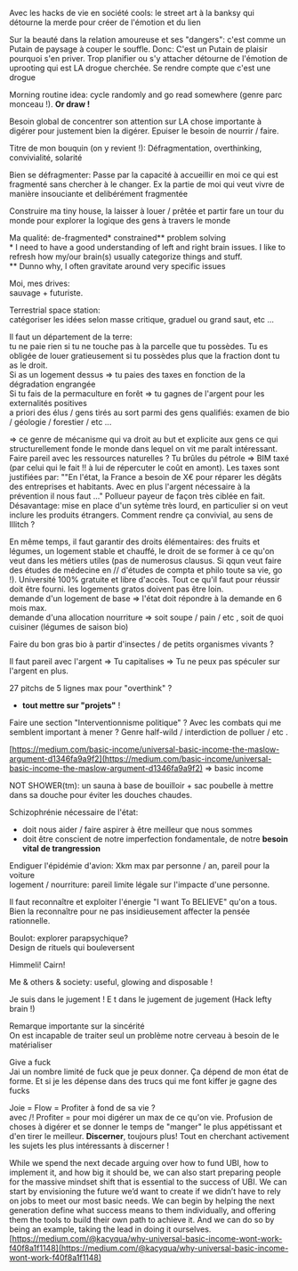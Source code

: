 Avec les hacks de vie en société cools: le street art à la banksy qui détourne la merde pour créer de l'émotion et du lien

Sur la beauté dans la relation amoureuse et ses "dangers": c'est comme un Putain de paysage à couper le souffle. Donc: C'est un Putain de plaisir pourquoi s'en priver. Trop planifier ou s'y attacher détourne de l'émotion de uprooting qui est LA drogue cherchée. Se rendre compte que c'est une drogue  


Morning routine idea: cycle randomly and go read somewhere \(genre parc monceau !\). **Or draw !**

Besoin global de concentrer son attention sur LA chose importante à digérer pour justement bien la digérer. Epuiser le besoin de nourrir / faire.

Titre de mon bouquin \(on y revient !\): Défragmentation, overthinking, convivialité, solarité

Bien se défragmenter: Passe par la capacité à accueillir en moi ce qui est fragmenté sans chercher à le changer. Ex la partie de moi qui veut vivre de manière insouciante et delibérément fragmentée

Construire ma tiny house, la laisser à louer / prêtée et partir fare un tour du monde pour explorer la logique des gens à travers le monde

Ma qualité: de-fragmented\* constrained\*\* problem solving  
\* I need to have a good understanding of left and right brain issues. I like to refresh how my/our brain\(s\) usually categorize things and stuff.  
\*\* Dunno why, I often gravitate around very specific issues

Moi, mes drives:  
sauvage + futuriste.

Terrestrial space station:  
catégoriser les idées selon masse critique, graduel ou grand saut, etc ...

Il faut un département de la terre:  
tu ne paie rien si tu ne touche pas à la parcelle que tu possèdes. Tu es obligée de louer gratieusement si tu possèdes plus que la fraction dont tu as le droit.  
Si as un logement dessus =&gt; tu paies des taxes en fonction de la dégradation engrangée  
Si tu fais de la permaculture en forêt =&gt; tu gagnes de l'argent pour les externalités positives  
a priori des élus / gens tirés au sort parmi des gens qualifiés: examen de bio / géologie / forestier / etc ...

=&gt; ce genre de mécanisme qui va droit au but et explicite aux gens ce qui structurellement fonde le monde dans lequel on vit me paraît intéressant.  
Faire pareil avec les ressources naturelles ? Tu brûles du pétrole =&gt; BIM taxé \(par celui qui le fait !! à lui de répercuter le coût en amont\). Les taxes sont justifiées par: ""En l'état, la France a besoin de X€ pour réparer les dégâts des entreprises et habitants. Avec en plus l'argent nécessaire à la prévention il nous faut ..." Pollueur payeur de façon très ciblée en fait. Désavantage: mise en place d'un sytème très lourd, en particulier si on veut inclure les produits étrangers. Comment rendre ça convivial, au sens de Illitch ?

En même temps, il faut garantir des droits élémentaires: des fruits et légumes, un logement stable et chauffé, le droit de se former à ce qu'on veut dans les métiers utiles \(pas de numerosus clausus. Si qqun veut faire des études de médecine en // d'études de compta et philo toute sa vie, go !\). Université 100% gratuite et libre d'accès. Tout ce qu'il faut pour réussir doit être fourni. les logements gratos doivent pas être loin.  
demande d'un logement de base =&gt; l'état doit répondre à la demande en 6 mois max.  
demande d'una allocation nourriture =&gt; soit soupe / pain / etc , soit de quoi cuisiner \(légumes de saison bio\)

Faire du bon gras bio à partir d'insectes / de petits organismes vivants ?

Il faut pareil avec l'argent =&gt; Tu capitalises =&gt; Tu ne peux pas spéculer sur l'argent en plus.

27 pitchs de 5 lignes max pour "overthink" ?

* **tout mettre sur "projets"** !

Faire une section "Interventionnisme politique" ? Avec les combats qui me semblent important à mener ? Genre half-wild / interdiction de polluer / etc .

[https://medium.com/basic-income/universal-basic-income-the-maslow-argument-d1346fa9a9f2](https://medium.com/basic-income/universal-basic-income-the-maslow-argument-d1346fa9a9f2) =&gt; basic income

NOT SHOWER\(tm\): un sauna à base de bouilloir + sac poubelle à mettre dans sa douche pour éviter les douches chaudes.

Schizophrénie nécessaire de l'état:

* doit nous aider / faire aspirer à être meilleur que nous sommes
* doit être conscient de notre imperfection fondamentale, de notre **besoin vital de trangression**

Endiguer l'épidémie d'avion: Xkm max par personne / an, pareil pour la voiture  
logement / nourriture: pareil limite légale sur l'impacte d'une personne.

Il faut reconnaître et exploiter l'énergie "I want To BELIEVE" qu'on a tous. Bien la reconnaître pour ne pas insidieusement affecter la pensée rationnelle.

Boulot: explorer parapsychique?  
Design de rituels qui bouleversent

Himmeli! Cairn!

Me & others & society: useful, glowing and disposable !

Je suis dans le jugement ! E t dans le jugement de jugement \(Hack lefty brain !\)

Remarque importante sur la sincérité  
On est incapable de traiter seul un problème notre cerveau à besoin de le matérialiser

Give a fuck  
Jai un nombre limité de fuck que je peux donner. Ça dépend de mon état de forme. Et si je les dépense dans des trucs qui me font kiffer je gagne des fucks

Joie = Flow = Profiter à fond de sa vie ?  
avec /! Profiter = pour moi digérer un max de ce qu'on vie. Profusion de choses à digérer et se donner le temps de "manger" le plus appétissant et d'en tirer le meilleur. **Discerner**, toujours plus! Tout en cherchant activement les sujets les plus intéressants à discerner !

While we spend the next decade arguing over how to fund UBI, how to implement it, and how big it should be, we can also start preparing people for the massive mindset shift that is essential to the success of UBI. We can start by envisioning the future we’d want to create if we didn’t have to rely on jobs to meet our most basic needs. We can begin by helping the next generation define what success means to them individually, and offering them the tools to build their own path to achieve it. And we can do so by being an example, taking the lead in doing it ourselves.[https://medium.com/@kacyqua/why-universal-basic-income-wont-work-f40f8a1f1148](https://medium.com/@kacyqua/why-universal-basic-income-wont-work-f40f8a1f1148)

